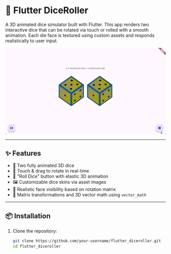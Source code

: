 # 🎲 Flutter DiceRoller

A 3D animated dice simulator built with Flutter. This app renders two interactive dice that can be rotated via touch or rolled with a smooth animation. Each die face is textured using custom assets and responds realistically to user input.

![screenshot](preview.gif) <!-- optional: add preview.gif or screenshot -->

---

## ✨ Features

- 🎲 Two fully animated 3D dice
- 🔄 Touch & drag to rotate in real-time
- 🎰 "Roll Dice" button with elastic 3D animation
- 🖼️ Customizable dice skins via asset images
- 🧮 Realistic face visibility based on rotation matrix
- 🧊 Matrix transformations and 3D vector math using `vector_math`

---

## 📦 Installation

1. Clone the repository:
   ```bash
   git clone https://github.com/your-username/flutter_diceroller.git
   cd flutter_diceroller
